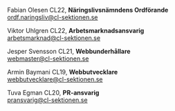 Fabian Olesen CL22, **Näringslivsnämndens Ordförande**  
ordf.naringsliv@cl-sektionen.se

Viktor Uhlgren CL22, **Arbetsmarknadsansvarig**  
arbetsmarknad@cl-sektionen.se

Jesper Svensson CL21, **Webbunderhållare**  
webmaster@cl-sektionen.se

Armin Baymani CL19, **Webbutvecklare**  
webbutvecklare@cl-sektionen.se

Tuva Egman CL20, **PR-ansvarig**  
pransvarig@cl-sektionen.se
